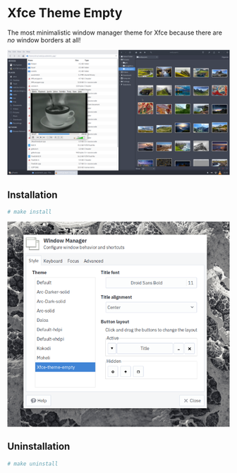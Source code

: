 # Xfce Theme Empty

The most minimalistic window manager theme for Xfce because there are *no* window borders at all!

![A desktop screenshot of the 'empty' theme](./screenshot.png)

## Installation

```sh
# make install
```

![xfwm4-settings](./xfwm4-settings.png)

## Uninstallation

```sh
# make uninstall
```
